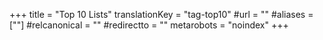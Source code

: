 +++
title = "Top 10 Lists"
translationKey = "tag-top10"
#url = ""
#aliases = [""]
#relcanonical = ""
#redirectto = ""
metarobots = "noindex"
+++
